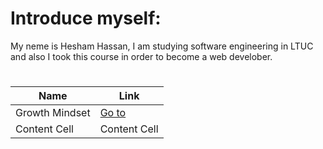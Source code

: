 # Introduce myself:
My neme is Hesham Hassan, I am studying software engineering in LTUC and also I took this course in order to become a web develober.
#
| Name  | Link |
| ------------- | ------------- |
| Growth Mindset  | [Go to](https://hesham-hassan9.github.io/reading-notes-Repo/GrowthMindset)  |
| Content Cell  | Content Cell  |

